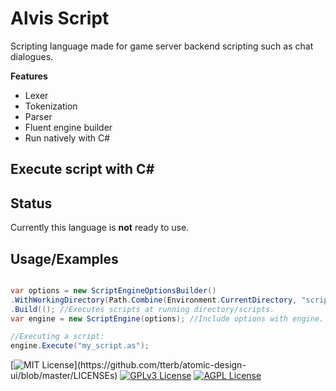 
# Alvis Script

Scripting language made for game server backend scripting such as chat dialogues. 

**Features**
- Lexer
- Tokenization
- Parser
- Fluent engine builder
- Run natively with C# 

## Execute script with C#


## Status

Currently this language is **not** ready to use.


## Usage/Examples

```csharp

var options = new ScriptEngineOptionsBuilder()
.WithWorkingDirectory(Path.Combine(Environment.CurrentDirectory, "scripts"))
.Build((); //Executes scripts at running directory/scripts.
var engine = new ScriptEngine(options); //Include options with engine.

//Executing a script:
engine.Execute("my_script.as");

```



[![MIT License](https://img.shields.io/apm/l/atomic-design-ui.svg?)](https://github.com/tterb/atomic-design-ui/blob/master/LICENSEs)
[![GPLv3 License](https://img.shields.io/badge/License-GPL%20v3-yellow.svg)](https://opensource.org/licenses/)
[![AGPL License](https://img.shields.io/badge/license-AGPL-blue.svg)](http://www.gnu.org/licenses/agpl-3.0)

